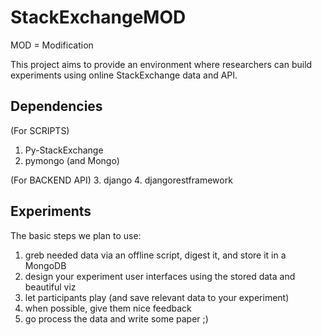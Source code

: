 StackExchangeMOD
================

MOD = Modification

This project aims to provide an environment where researchers can build experiments using online StackExchange data and API.

Dependencies
------------
(For SCRIPTS)
1. Py-StackExchange
2. pymongo (and Mongo)

(For BACKEND API)
3. django
4. djangorestframework

Experiments
-----------

The basic steps we plan to use:
1. greb needed data via an offline script, digest it, and store it in a MongoDB
2. design your experiment user interfaces using the stored data and beautiful viz
3. let participants play (and save relevant data to your experiment)
4. when possible, give them nice feedback
5. go process the data and write some paper ;)
